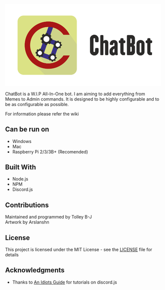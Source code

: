 ![ChatBot](Artwork/ChatBotReadme.png)

ChatBot is a W.I.P All-In-One bot. I am aiming to add everything from Memes to Admin commands. It is designed to be highly configurable and to be as configurable as possible.

For information please refer the wiki
  
## Can be run on
* Windows
* Mac
* Raspberry Pi 2/3/3B+ (Recomended)

## Built With

* Node.js
* NPM
* Discord.js

## Contributions

Maintained and programmed by Tolley B-J  
Artwork by Arslanshn

## License

This project is licensed under the MIT License - see the [LICENSE](LICENSE) file for details

## Acknowledgments

* Thanks to [An Idiots Guide](https://www.youtube.com/channel/UCLun-hgcYUgNvCCj4sIa-jA) for tutorials on discord.js
